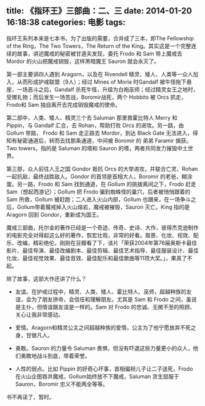 title: 《指环王》三部曲：二、三
date: 2014-01-20 16:18:38
categories: 电影
tags:
---
指环王系列本来是七本书，为了出版的需要，合并成了三本，即The Fellowship of the Ring，The Two Towers，The Return of the King。其实这是一个完整连续的故事，讲述魔戒的秘密被甘道夫发现，委托 Frodo 和 Sam 带上魔戒去 Mordor 的火山把魔戒销毁，这样黑暗魔王 Sauron 就会永灭了。

第一部主要讲四人遇到 Aragorn，以及在 Rivendell 精灵、矮人、人类等一众人加入，从而形成护戒联盟（9人）；经过 Mines of Moria 时Gandalf 被牛怪拖下悬崖，一场恶斗之后，Gandalf 杀死牛怪，升级为白袍巫师；经过精灵女王之地时，受赠礼物；而后发生一场苦战，Boromir战死，两个 Hobbits 被 Orcs 抓走，Frodo和 Sam 独自离开去完成销毁魔戒的使命。

第二部中，人类、矮人、精灵三个去 Saluman 那里救霍比特人 Merry 和 Pippin，与 Gandalf 汇合，去 Rohan，帮助打败 Orcs 的进攻。另一路，由Gollum 带路， Frodo 和 Sam 走正路去 Mordor，到达 Black Gate 无法进入，得知有秘密通道后，转而去找那条通道，中间被 Boromir 的 弟弟 Faramir 擒获。Two towers，指的是 Saluman 的塔和 Sauron 的塔，两者共同发力摧毁中土世界。

第三部，众人前往人王之国 Gondor 抵抗 Orcs 的大举进攻，并联合亡灵、Rohan 一起抗敌，最终战胜敌人。Gondor 的首领是首相大人，Boromir 的老爸，糊涂蛋。另一路，Frodo 和 Sam 找到通道，在 Gollum 的挑拨离间之下，Frodo 赶走 Sam（想起西游记）；Gollum 把 Frodo 骗到蜘蛛怪的巢穴，后者被悄悄跟着的 Sam 所救，Gollum 被赶跑；二人进入火山内部，Gollum 也跟来，在一场争斗之后，Gollum带着魔戒掉入火山熔岩，魔戒被摧毁，Sauron 灭亡。King 指的是 Aragorn 回到 Gondor，重新成为国王。

<!--more-->

魔戒三部曲，托尔金的著作已经是一个奇迹、传奇、史诗、大作，彼得杰克逊制作的电影完全对得起这么好的著作，恢宏壮观，非常的好看。取景、化妆、视效、配乐、改编，精彩绝伦。刚刚在豆瓣看了下，该片「荣获2004年第76届奥斯卡最佳影片、最佳导演、最佳改编剧本、最佳剪辑、最佳艺术指导、最佳服装设计、最佳化妆、最佳视觉效果、最佳音效、最佳配乐和最佳歌曲等11项大奖。」，果真了不起。

除了故事，这部大作还讲了什么？

* 友谊。在护戒过程中，精灵、人类、矮人、霍比特人、巫师，超越种族的友谊，会为了朋友拼命，会信任和理解朋友。尤其是 Sam 和 Frodo 之间，虽说是主仆，但情谊跟友谊是一样的。Sam 对 Frodo 的忠诚、无微不至的照顾、关心让我非常感动。

* 爱情。Aragorn和精灵公主之间超越种族的爱情，公主为了他宁愿放弃不死之身，甘做凡人。

* 勇敢。Sauron 的力量令 Saluman 畏惧，但没有吓退这些力量更小的众人，他们勇敢地战斗到底，带着荣誉。

* 人性的弱点。比如 Pippin 的好奇心坏事，首相偏袒儿子让二子送死，Frodo 在火山企图吞并魔戒，Gollum始终放不下魔戒，Saluman 贪生屈服于 Sauron，Boromir 忠义不能两全等等。

书不再读了，暂时。